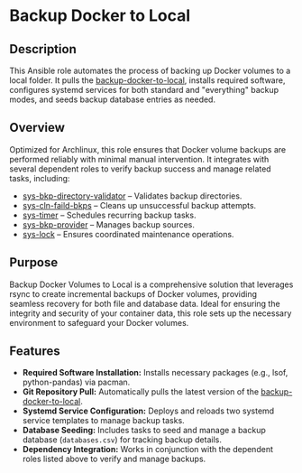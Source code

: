 # Backup Docker to Local

## Description

This Ansible role automates the process of backing up Docker volumes to a local folder. It pulls the [backup-docker-to-local](https://github.com/kevinveenbirkenbach/backup-docker-to-local), installs required software, configures systemd services for both standard and "everything" backup modes, and seeds backup database entries as needed.

## Overview

Optimized for Archlinux, this role ensures that Docker volume backups are performed reliably with minimal manual intervention. It integrates with several dependent roles to verify backup success and manage related tasks, including:
- [sys-bkp-directory-validator](../sys-bkp-directory-validator/) – Validates backup directories.
- [sys-cln-faild-bkps](../sys-cln-faild-bkps/) – Cleans up unsuccessful backup attempts.
- [sys-timer](../sys-timer/) – Schedules recurring backup tasks.
- [sys-bkp-provider](../sys-bkp-provider/) – Manages backup sources.
- [sys-lock](../sys-lock/) – Ensures coordinated maintenance operations.

## Purpose

Backup Docker Volumes to Local is a comprehensive solution that leverages rsync to create incremental backups of Docker volumes, providing seamless recovery for both file and database data. Ideal for ensuring the integrity and security of your container data, this role sets up the necessary environment to safeguard your Docker volumes.

## Features

- **Required Software Installation:** Installs necessary packages (e.g., lsof, python-pandas) via pacman.
- **Git Repository Pull:** Automatically pulls the latest version of the [backup-docker-to-local](https://github.com/kevinveenbirkenbach/backup-docker-to-local).
- **Systemd Service Configuration:** Deploys and reloads two systemd service templates to manage backup tasks.
- **Database Seeding:** Includes tasks to seed and manage a backup database (`databases.csv`) for tracking backup details.
- **Dependency Integration:** Works in conjunction with the dependent roles listed above to verify and manage backups.
